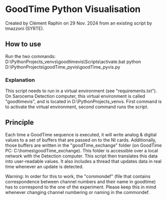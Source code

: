 # GoodTime Python Visualisation
Created by Clément Raphin on 29 Nov. 2024 from an existing script by tmazzoni (SYRTE).

## How to use
Run the two commands:
D:\PythonProjects\_venvs\goodtimevis\Scripts\activate.bat
python D:\PythonProjects\goodTime_pyvis\goodTime_pyvis.py

### Explanation
This script needs to run in a virtual environment (see "requirements.txt").
On Sarocema Detection computer, this virtual environment is called "goodtimevis", and is located in
D:\PythonProjects\_venvs.
First command is to activate the virtual environment, second command runs the script.

## Principle
Each time a GoodTime sequence is executed, it will write analog & digital values to a set of buffers that are passed on to the NI cards.
Additionally, those buffers are written in the "goodTime_exchange" folder (on GoodTime PC: C:\homes\goodTime_exchange). This folder is accessible over a local network with the Detection computer.
This script then translates this data into user-readable values. It also includes a thread that updates data in real time whenever an update is detected.

Warning: In order for this to work, the "commondef" (file that contains correspondence between channel numbers and their name in goodtime) has to correspond to the one of the experiment. Please keep this in mind whenever changing channel numbering or naming in the commondef.